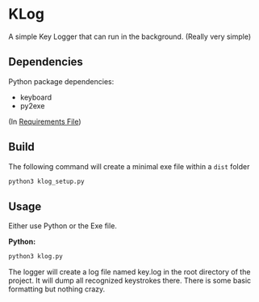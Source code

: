 # KLog

A simple Key Logger that can run in the background.
(Really very simple)

## Dependencies

Python package dependencies:

- keyboard
- py2exe

(In [Requirements File](./requirements.txt))

## Build

The following command will create a minimal exe file within a `dist` folder

```bash
python3 klog_setup.py
```

## Usage

Either use Python or the Exe file.

**Python:**
```bash
python3 klog.py
```

The logger will create a log file named key.log in the root directory of the project. It will dump all recognized keystrokes there. There is some basic formatting but nothing crazy.
